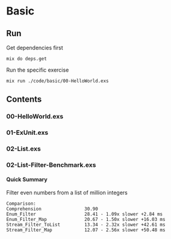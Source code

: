 # Basic

## Run

Get dependencies first

```shell
mix do deps.get
```

Run the specific exercise

```shell
mix run ./code/basic/00-HelloWorld.exs
```

## Contents

### **00-HelloWorld.exs**

### **01-ExUnit.exs**

### **02-List.exs**

### **02-List-Filter-Benchmark.exs**
  
#### Quick Summary

Filter even numbers from a list of million integers

```shell
Comparison:                  
Comprehension                30.90
Enum_Filter                  28.41 - 1.09x slower +2.84 ms
Enum_Filter_Map              20.67 - 1.50x slower +16.03 ms
Stream_Filter_ToList         13.34 - 2.32x slower +42.61 ms
Stream_Filter_Map            12.07 - 2.56x slower +50.48 ms
```
